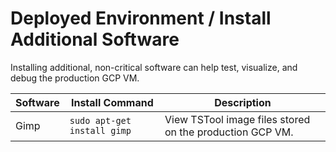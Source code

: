 # Deployed Environment / Install Additional Software #

Installing additional, non-critical software can help test, visualize, and debug
the production GCP VM.

| **Software** | **Install Command** | **Description** |
| ---- | ---- | ---- |
| Gimp | `sudo apt-get install gimp` | View TSTool image files stored on the production GCP VM.  |